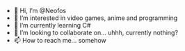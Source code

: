 - 👋 Hi, I’m @Neofos
- 👀 I’m interested in video games, anime and programming
- 🌱 I’m currently learning C#
- 💞️ I’m looking to collaborate on... uhhh, currently nothing?
- 📫 How to reach me... somehow

<!---
Neofos/Neofos is a ✨ special ✨ repository because its `README.md` (this file) appears on your GitHub profile.
You can click the Preview link to take a look at your changes.
--->
